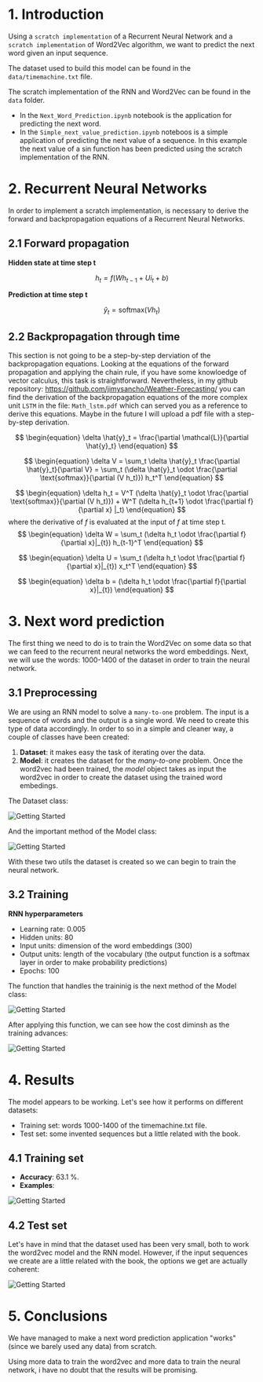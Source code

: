 # 1. Introduction

Using a `scratch implementation` of a Recurrent Neural Network and a `scratch implementation` of Word2Vec algorithm, we want to predict the next word given an input sequence. 

The dataset used to build this model can be found in the `data/timemachine.txt` file. 

The scratch implementation of the RNN and Word2Vec can be found in the `data` folder. 

* In the `Next_Word_Prediction.ipynb` notebook is the application for predicting the next word. 
* In the `Simple_next_value_prediction.ipynb` noteboos is a simple application of predicting the next value of a sequence. In this example the next value of a sin function has been predicted using the scratch implementation of the RNN. 


# 2. Recurrent Neural Networks
In order to implement a scratch implementation, is necessary to derive the forward and backpropagation equations of a Recurrent Neural Networks. 

## 2.1 Forward propagation
**Hidden state at time step t**

$$
\begin{equation}
h_t = f(W h_{t-1} + U i_t + b)
\end{equation}
$$

**Prediction at time step t**

$$
\begin{equation}
\hat{y}_t = \text{softmax}(V h_t)
\end{equation}
$$

## 2.2 Backpropagation through time

This section is not going to be a step-by-step derviation of the backpropagation equations. Looking at the equations of the forward propagation and applying the chain rule, if you have some knowloedge of vector calculus, this task is straightforward. Nevertheless, in my github repository: https://github.com/jimysancho/Weather-Forecasting/ you can find the derivation of the backpropagation equations of the  more complex unit `LSTM` in the file: `Math_lstm.pdf` which can served you as a reference to derive this equations. Maybe in the future I will upload a pdf file with a step-by-step derivation. 

$$
\begin{equation}
\delta \hat{y}_t = \frac{\partial \mathcal{L}}{\partial \hat{y}_t}
\end{equation}
$$

$$
\begin{equation}
\delta V = \sum_t \delta \hat{y}_t \frac{\partial \hat{y}_t}{\partial V} = \sum_t (\delta \hat{y}_t \odot \frac{\partial \text{softmax}}{\partial (V h_t)}) h_t^T
\end{equation}
$$

$$
\begin{equation}
\delta h_t = V^T (\delta \hat{y}_t \odot \frac{\partial \text{softmax}}{\partial (V h_t)}) + W^T (\delta h_{t+1} \odot \frac{\partial f}{\partial x} |_t)
\end{equation}
$$
where the derivative of $f$ is evaluated at the input of $f$ at time step t. 
$$
\begin{equation}
\delta W = \sum_t (\delta h_t \odot \frac{\partial f}{\partial x}|_{t}) h_{t-1}^T
\end{equation}
$$

$$
\begin{equation}
\delta U = \sum_t (\delta h_t \odot \frac{\partial f}{\partial x}|_{t}) x_t^T
\end{equation}
$$

$$
\begin{equation}
\delta b = (\delta h_t \odot \frac{\partial f}{\partial x}|_{t})
\end{equation}
$$

# 3. Next word prediction

The first thing we need to do is to train the Word2Vec on some data so that we can feed to the recurrent neural networks the word embeddings. 
Next, we will use the words: 1000-1400 of the dataset in order to train the neural network. 

## 3.1 Preprocessing 

We are using an RNN model to solve a `many-to-one` problem. The input is a sequence of words and the output is a single word. We need to create this type of data accordingly. In order to so in a simple and cleaner way, a couple of classes have been created: 

1. **Dataset**: it makes easy the task of iterating over the data. 
2. **Model**: it creates the dataset for the *many-to-one* problem. Once the word2vec had been trained, the *model* object takes as input the word2vec in order to create the dataset using the trained word embedings. 

The Dataset class: 

![Getting Started](./images/dataset_class.png)

And the important method of the Model class: 

![Getting Started](./images/create_dataset.png)

With these two utils the dataset is created so we can begin to train the neural network. 

## 3.2 Training

**RNN hyperparameters**
* Learning rate: 0.005
* Hidden units: 80
* Input units: dimension of the word embeddings (300)
* Output units: length of the vocabulary (the output function is a softmax layer in order to make probability predictions)
* Epochs: 100

The function that handles the traininig is the next method of the Model class: 

![Getting Started](./images/train_model.png)

After applying this function, we can see how the cost diminsh as the training advances: 

![Getting Started](./images/next_word_cost.png)


# 4. Results
The model appears to be working. Let's see how it performs on different datasets: 
* Training set: words 1000-1400 of the timemachine.txt file. 
* Test set: some invented sequences but a little related with the book. 

## 4.1 Training set
* **Accuracy**: 63.1 %. 
* **Examples**: 

![Getting Started](./images/train_examples.png)

## 4.2 Test set

Let's have in mind that the dataset used has been very small, both to work the word2vec model and the RNN model. However, if the input sequences we create are a little related with the book, the options we get are actually coherent: 

![Getting Started](./images/test_examples.png)

# 5. Conclusions

We have managed to make a next word prediction application "works" (since we barely used any data) from scratch. 

Using more data to train the word2vec and more data to train the neural network, i have no doubt that the results will be promising. 